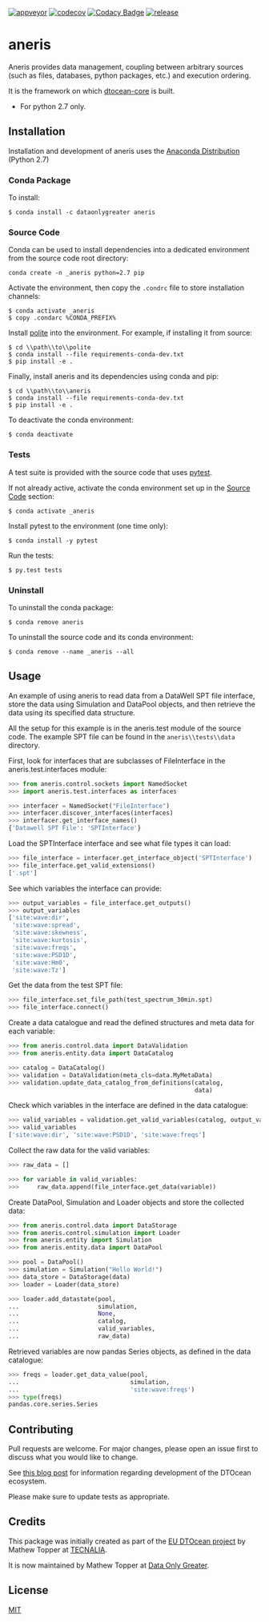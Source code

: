 [![appveyor](https://ci.appveyor.com/api/projects/status/github/DTOcean/aneris?branch=master&svg=true)](https://ci.appveyor.com/project/DTOcean/aneris)
[![codecov](https://codecov.io/gh/DTOcean/aneris/branch/master/graph/badge.svg)](https://codecov.io/gh/DTOcean/aneris)
[![Codacy Badge](https://api.codacy.com/project/badge/Grade/bb34506cc82f4df883178a6e64619eaf)](https://www.codacy.com/project/H0R5E/aneris/dashboard?utm_source=github.com&amp;utm_medium=referral&amp;utm_content=DTOcean/aneris&amp;utm_campaign=Badge_Grade_Dashboard&amp;branchId=8410911)
[![release](https://img.shields.io/github/release/DTOcean/aneris.svg)](https://github.com/DTOcean/aneris/releases/latest)

# aneris

Aneris provides data management, coupling between arbitrary sources (such as
files, databases, python packages, etc.) and execution ordering.

It is the framework on which [dtocean-core](
https://github.com/DTOcean/dtocean-core) is built.

* For python 2.7 only.

## Installation

Installation and development of aneris uses the [Anaconda Distribution](
https://www.anaconda.com/distribution/) (Python 2.7)

### Conda Package

To install:

```
$ conda install -c dataonlygreater aneris
```

### Source Code

Conda can be used to install dependencies into a dedicated environment from
the source code root directory:

```
conda create -n _aneris python=2.7 pip
```

Activate the environment, then copy the `.condrc` file to store installation  
channels:

```
$ conda activate _aneris
$ copy .condarc %CONDA_PREFIX%
```

Install [polite](https://github.com/DTOcean/polite) into the environment. For 
example, if installing it from source:

```
$ cd \\path\\to\\polite
$ conda install --file requirements-conda-dev.txt
$ pip install -e .
```

Finally, install aneris and its dependencies using conda and pip:

```
$ cd \\path\\to\\aneris
$ conda install --file requirements-conda-dev.txt
$ pip install -e .
```

To deactivate the conda environment:

```
$ conda deactivate
```

### Tests

A test suite is provided with the source code that uses [pytest](
https://docs.pytest.org).

If not already active, activate the conda environment set up in the [Source 
Code](#source-code) section:

```
$ conda activate _aneris
```

Install pytest to the environment (one time only):

```
$ conda install -y pytest
```

Run the tests:

``` 
$ py.test tests
```

### Uninstall

To uninstall the conda package:

```
$ conda remove aneris
```

To uninstall the source code and its conda environment:

```
$ conda remove --name _aneris --all
```

## Usage

An example of using aneris to read data from a DataWell SPT file interface,
store the data using Simulation and DataPool objects, and then retrieve the
data using its specified data structure.

All the setup for this example is in the aneris.test module of the source code.
The example SPT file can be found in the `aneris\\tests\\data` directory.

First, look for interfaces that are subclasses of FileInterface in the
aneris.test.interfaces module:

```python
>>> from aneris.control.sockets import NamedSocket
>>> import aneris.test.interfaces as interfaces

>>> interfacer = NamedSocket("FileInterface")
>>> interfacer.discover_interfaces(interfaces)
>>> interfacer.get_interface_names()
{'Datawell SPT File': 'SPTInterface'}
```

Load the SPTInterface interface and see what file types it can load:

```python
>>> file_interface = interfacer.get_interface_object('SPTInterface')
>>> file_interface.get_valid_extensions()
['.spt']
```

See which variables the interface can provide:

```python
>>> output_variables = file_interface.get_outputs()
>>> output_variables
['site:wave:dir',
 'site:wave:spread',
 'site:wave:skewness',
 'site:wave:kurtosis',
 'site:wave:freqs',
 'site:wave:PSD1D',
 'site:wave:Hm0',
 'site:wave:Tz']
```

Get the data from the test SPT file:

```python
>>> file_interface.set_file_path(test_spectrum_30min.spt)
>>> file_interface.connect()
```

Create a data catalogue and read the defined structures and meta data for each
variable:

```python
>>> from aneris.control.data import DataValidation
>>> from aneris.entity.data import DataCatalog

>>> catalog = DataCatalog()
>>> validation = DataValidation(meta_cls=data.MyMetaData)
>>> validation.update_data_catalog_from_definitions(catalog,
                                                    data)
```

Check which variables in the interface are defined in the data catalogue:

```python
>>> valid_variables = validation.get_valid_variables(catalog, output_variables)
>>> valid_variables
['site:wave:dir', 'site:wave:PSD1D', 'site:wave:freqs']
```

Collect the raw data for the valid variables:

```python
>>> raw_data = []

>>> for variable in valid_variables:
>>>     raw_data.append(file_interface.get_data(variable))
```

Create DataPool, Simulation and Loader objects and store the collected data:

```python
>>> from aneris.control.data import DataStorage
>>> from aneris.control.simulation import Loader
>>> from aneris.entity import Simulation
>>> from aneris.entity.data import DataPool

>>> pool = DataPool()
>>> simulation = Simulation("Hello World!")
>>> data_store = DataStorage(data)
>>> loader = Loader(data_store)

>>> loader.add_datastate(pool,
...                      simulation,
...                      None,
...                      catalog,
...                      valid_variables,
...                      raw_data)
```

Retrieved variables are now pandas Series objects, as defined in the data
catalogue:

```python
>>> freqs = loader.get_data_value(pool,
...                               simulation,
...                               'site:wave:freqs')
>>> type(freqs)
pandas.core.series.Series
```

## Contributing

Pull requests are welcome. For major changes, please open an issue first to
discuss what you would like to change.

See [this blog post](
https://www.dataonlygreater.com/latest/professional/2017/03/09/dtocean-development-change-management/)
for information regarding development of the DTOcean ecosystem.

Please make sure to update tests as appropriate.

## Credits

This package was initially created as part of the [EU DTOcean project](
https://www.dtoceanplus.eu/About-DTOceanPlus/History) by Mathew Topper at
[TECNALIA](https://www.tecnalia.com).

It is now maintained by Mathew Topper at [Data Only Greater](
https://www.dataonlygreater.com/).

## License

[MIT](https://choosealicense.com/licenses/mit/)
